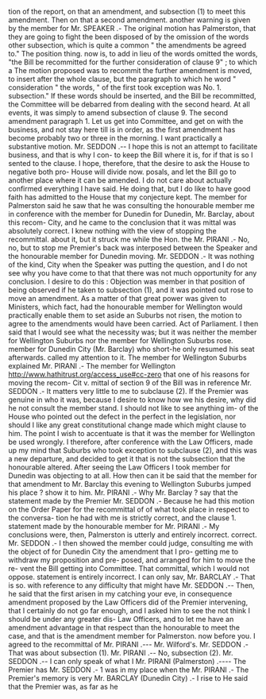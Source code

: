 tion of the report, on that an amendment, and subsection (1) to meet this amendment. Then on that a second amendment. another warning is given by the member for Mr. SPEAKER .- The original motion has Palmerston, that they are going to fight the been disposed of by the omission of the words other subsection, which is quite a common " the amendments be agreed to." The position thing. now is, to add in lieu of the words omitted the words, "the Bill be recommitted for the further consideration of clause 9" ; to which a The motion proposed was to recommit the further amendment is moved, to insert after the whole clause, but the paragraph to which he word " consideration " the words, " of the first took exception was No. 1. subsection." If these words should be inserted, and the Bill be recommitted, the Committee will be debarred from dealing with the second heard. At all events, it was simply to amend subsection of clause 9. The second amendment paragraph 1. Let us get into Committee, and get on with the business, and not stay here till is in order, as the first amendment has become probably two or three in the morning. I want practically a substantive motion. Mr. SEDDON .-- I hope this is not an attempt to facilitate business, and that is why I con- to keep the Bill where it is, for if that is so I sented to the clause. I hope, therefore, that the desire to ask the House to negative both pro- House will divide now. posals, and let the Bill go to another place where it can be amended. I do not care about actually confirmed everything I have said. He doing that, but I do like to have good faith has admitted to the House that my conjecture kept. The member for Palmerston said he saw that he was consulting the honourable member me in conference with the member for Dunedin for Dunedin, Mr. Barclay, about this recom- City, and he came to the conclusion that it was mittal was absolutely correct. I knew nothing with the view of stopping the recommittal. about it, but it struck me while the Hon. the Mr. PIRANI .- No, no, but to stop me Premier's back was interposed between the Speaker and the honourable member for Dunedin moving. Mr. SEDDON .- It was nothing of the kind, City when the Speaker was putting the question, and I do not see why you have come to that that there was not much opportunity for any conclusion. I desire to do this : Objection was member in that position of being observed if he taken to subsection (1), and it was pointed out rose to move an amendment. As a matter of that great power was given to Ministers, which fact, had the honourable member for Wellington would practically enable them to set aside an Suburbs not risen, the motion to agree to the amendments would have been carried. Act of Parliament. I then said that I would see what the necessity was; but it was neither the member for Wellington Suburbs nor the member for Wellington Suburbs rose. member for Dunedin City (Mr. Barclay) who short-he only resumed his seat afterwards. called my attention to it. The member for Wellington Suburbs explained Mr. PIRANI .- The member for Wellington http://www.hathitrust.org/access_use#cc-zero that one of his reasons for moving the recom- Cit v. mittal of section 9 of the Bill was in reference Mr. SEDDON .- It matters very little to me to subclause (2). If the Premier was genuine in who it was, because I desire to know how we his desire, why did he not consult the member stand. I should not like to see anything im- of the House who pointed out the defect in the perfect in the legislation, nor should I like any great constitutional change made which might clause to him. The point I wish to accentuate is that it was the member for Wellington be used wrongly. I therefore, after conference with the Law Officers, made up my mind that Suburbs who took exception to subclause (2), and this was a new departure, and decided to get it that is not the subsection that the honourable altered. After seeing the Law Officers I took member for Dunedin was objecting to at all. How then can it be said that the member for that amendment to Mr. Barclay this evening to Wellington Suburbs jumped his place ? show it to him. Mr. PIRANI .- Why Mr. Barclay ? say that the statement made by the Premier Mr. SEDDON .- Because he had this motion on the Order Paper for the recommittal of of what took place in respect to the conversa- tion he had with me is strictly correct, and the clause 1. statement made by the honourable member for Mr. PIRANI .- My conclusions were, then, Palmerston is utterly and entirely incorrect. correct. Mr. SEDDON .- I then showed the member could judge, consulting me with the object of for Dunedin City the amendment that I pro- getting me to withdraw my proposition and pre- posed, and arranged for him to move the re- vent the Bill getting into Committee. That committal, which I would not oppose. statement is entirely incorrect. I can only sav, Mr. BARCLAY .- That is so. with reference to any difficulty that might have Mr. SEDDON .-- Then, he said that the first arisen in my catching your eve, in consequence amendment proposed by the Law Officers did of the Premier intervening, that I certainly do not go far enough, and I asked him to see the not think I should be under any greater dis- Law Officers, and to let me have an amendment advantage in that respect than the honourable to meet the case, and that is the amendment member for Palmerston. now before you. I agreed to the recommittal of Mr. PIRANI .--- Mr. Wilford's. Mr. SEDDON .- That was about subsection (1). Mr. PIRANI .-- No, subsection (2). Mr. SEDDON .-- I can only speak of what I Mr. PIRANI (Palmerston) .---- The Premier has Mr. SEDDON .- 1 was in my place when the Mr. PIRANI .- The Premier's memory is very Mr. BARCLAY (Dunedin City) .- I rise to He said that the Premier was, as far as he 